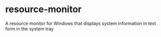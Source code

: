 # resource-monitor
A resource monitor for Windows that displays system information in text form in the system tray
